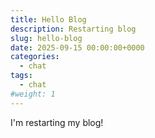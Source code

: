 ```yaml
---
title: Hello Blog
description: Restarting blog
slug: hello-blog
date: 2025-09-15 00:00:00+0000
categories:
  - chat
tags:
  - chat
#weight: 1
---
```


I'm restarting my blog!
